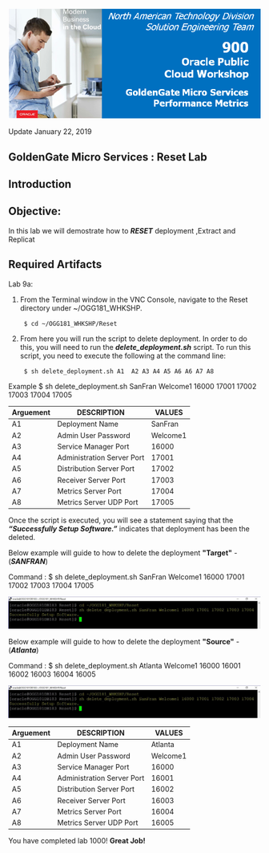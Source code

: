 ![](images/900/Lab900_image100.PNG)

Update January 22, 2019

## GoldenGate Micro Services : Reset Lab

## Introduction

## Objective:

In this lab we will demostrate how to ***RESET*** deployment ,Extract and Replicat

## Required Artifacts

Lab 9a:  

1. From the Terminal window in the VNC Console, navigate to the Reset directory under ~/OGG181_WHKSHP.

        $ cd ~/OGG181_WHKSHP/Reset


2. From here you will run the script to delete deployment.  In order to do this, you will need to run the ***delete_deployment.sh*** script.  To run this script, you need to execute the following at the command line:

        $ sh delete_deployment.sh A1  A2 A3 A4 A5 A6 A6 A7 A8
Example 
        $ sh delete_deployment.sh SanFran Welcome1 16000 17001 17002 17003 17004 17005

|    Arguement    | DESCRIPTION	       	        |       VALUES	      |
|-----------------|-----------------------------|---------------------|
|      A1         |Deployment Name	            | 	SanFran	          |
|      A2         |Admin User Password	        |	Welcome1          |
|      A3         |Service Manager Port     	| 	16000	          |
|      A4         |Administration Server Port	| 	17001	          |
|      A5         |Distribution Server Port 	|	17002	          |
|      A6         |Receiver Server Port         |       17003	      |
|      A7         |Metrics Server Port          |       17004         |
|      A8         |Metrics Server UDP Port      |       17005         |

Once the script is executed, you will see a statement saying that the ***“Successfully Setup Software.”*** indicates that deployment has been the deleted.


Below example will guide to how to delete the deployment **"Target"** - (***SANFRAN***)

Command :
        $ sh delete_deployment.sh SanFran Welcome1 16000 17001 17002 17003 17004 17005

![](images/1000/S1.PNG)


Below example will guide to how to delete the deployment **"Source"** - (***Atlanta***)

Command :
        $ sh delete_deployment.sh Atlanta Welcome1 16000 16001 16002 16003 16004 16005

![](images/1000/S1.PNG)


|    Arguement    | DESCRIPTION	       	        |       VALUES	      |
|-----------------|-----------------------------|---------------------|
|      A1         |Deployment Name	            | 	Atlanta	          |
|      A2         |Admin User Password	        |	Welcome1          |
|      A3         |Service Manager Port     	| 	16000	          |
|      A4         |Administration Server Port	| 	16001	          |
|      A5         |Distribution Server Port 	|	16002	          |
|      A6         |Receiver Server Port         |       16003	      |
|      A7         |Metrics Server Port          |       16004         |
|      A8         |Metrics Server UDP Port      |       16005         |




You have completed lab 1000!   **Great Job!**
